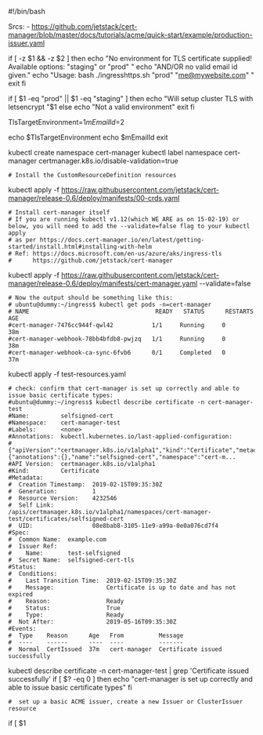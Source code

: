 #!/bin/bash

Srcs:
    - https://github.com/jetstack/cert-manager/blob/master/docs/tutorials/acme/quick-start/example/production-issuer.yaml
    

if [ -z $1 && -z $2 ]
then
    echo "No environment for TLS certificate supplied!  Available options: "staging" or "prod" "
    echo "AND/OR no valid email id given."
    echo "Usage: bash ./ingresshttps.sh "prod" "me@mywebsite.com" "
    exit
fi


if [ $1 -eq "prod" || $1 -eq "staging" ]
then
    echo "Will setup cluster TLS with letsencrypt "$1
else
    echo "Not a valid environment"
    exit
fi

TlsTargetEnvironment=$1
mEmailId=$2

echo $TlsTargetEnvironment
echo $mEmailId
exit

kubectl create namespace cert-manager
kubectl label namespace cert-manager certmanager.k8s.io/disable-validation=true

    # Install the CustomResourceDefinition resources
kubectl apply -f https://raw.githubusercontent.com/jetstack/cert-manager/release-0.6/deploy/manifests/00-crds.yaml

    # Install cert-manager itself
    # If you are running kubectl v1.12(which WE ARE as on 15-02-19) or below, you will need to add the --validate=false flag to your kubectl apply
    # as per https://docs.cert-manager.io/en/latest/getting-started/install.html#installing-with-helm
    # Ref: https://docs.microsoft.com/en-us/azure/aks/ingress-tls
    #      https://github.com/jetstack/cert-manager

kubectl apply -f https://raw.githubusercontent.com/jetstack/cert-manager/release-0.6/deploy/manifests/cert-manager.yaml --validate=false

    # Now the output should be something like this:
    # ubuntu@dummy:~/ingress$ kubectl get pods -n=cert-manager
    # NAME                                    READY   STATUS      RESTARTS   AGE
    #cert-manager-7476cc944f-qwl42           1/1     Running     0          38m
    #cert-manager-webhook-78bb4bfdb8-pwjzq   1/1     Running     0          38m
    #cert-manager-webhook-ca-sync-6fvb6      0/1     Completed   0          37m

kubectl apply -f test-resources.yaml 

    # check: confirm that cert-manager is set up correctly and able to issue basic certificate types:
    #ubuntu@dummy:~/ingress$ kubectl describe certificate -n cert-manager-test
    #Name:         selfsigned-cert
    #Namespace:    cert-manager-test
    #Labels:       <none>
    #Annotations:  kubectl.kubernetes.io/last-applied-configuration:
    #                {"apiVersion":"certmanager.k8s.io/v1alpha1","kind":"Certificate","metadata":{"annotations":{},"name":"selfsigned-cert","namespace":"cert-m...
    #API Version:  certmanager.k8s.io/v1alpha1
    #Kind:         Certificate
    #Metadata:
    #  Creation Timestamp:  2019-02-15T09:35:30Z
    #  Generation:          1
    #  Resource Version:    4232546
    #  Self Link:           /apis/certmanager.k8s.io/v1alpha1/namespaces/cert-manager-test/certificates/selfsigned-cert
    #  UID:                 08e8bab8-3105-11e9-a99a-0e0a076cd7f4
    #Spec:
    #  Common Name:  example.com
    #  Issuer Ref:
    #    Name:       test-selfsigned
    #  Secret Name:  selfsigned-cert-tls
    #Status:
    #  Conditions:
    #    Last Transition Time:  2019-02-15T09:35:30Z
    #    Message:               Certificate is up to date and has not expired
    #    Reason:                Ready
    #    Status:                True
    #    Type:                  Ready
    #  Not After:               2019-05-16T09:35:30Z
    #Events:
    #  Type    Reason      Age   From          Message
    #  ----    ------      ----  ----          -------
    #  Normal  CertIssued  37m   cert-manager  Certificate issued successfully

kubectl describe certificate -n cert-manager-test | grep 'Certificate issued successfully'
if [ $? -eq 0 ]
then
echo "cert-manager is set up correctly and able to issue basic certificate types"
fi

    #  set up a basic ACME issuer, create a new Issuer or ClusterIssuer resource
 
 if [ $1   